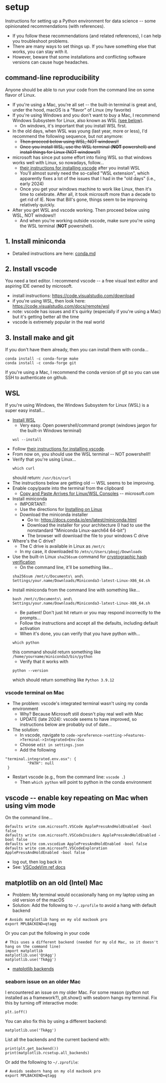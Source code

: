# setup

Instructions for setting up a Python environment for data science -- some opinionated recommendations (with references).

* If you follow these recommendations (and related references), I can help you troubleshoot problems.
* There are many ways to set things up. If you have something else that works, you can stay with it. 
* However, beware that some installations and conflicting software versions can cause huge headaches.

## command-line reproducibility

Anyone should be able to run your code from the command line on some flavor of Linux.

* If you're using a Mac, you're all set -- the built-in terminal is great and, under the hood, macOS is a "flavor" of Linux (my favorite)
* If you're using Windows and you don't want to buy a Mac, I recommend Windows Subsystem for Linux, also known as WSL [(see below)](#WSL).
  * On windows, it's important that you install WSL first. 
* In the old days, when WSL was young (last year, more or less), I'd recommend the following sequence, but not anymore:
  * ~~Then proceed below using WSL, NOT windows!!~~
  * ~~Once you install WSL, use the WSL terminal (**NOT** powershell) and install things for Linux (NOT windows!!)~~
* microsoft has since put some effort into fixing WSL so that windows works well with Linux, so nowadays, follow...
  * [their instructions for installing vscode](https://code.visualstudio.com/docs/remote/wsl) after you install WSL
  * You'll almost surely need the so-called "WSL extension", which apparently fixes a lot of the issues that I had in the "old days" (i.e., early 2024)
  * Once you get your windows machine to work like Linux, then it's time to celebrate. After all, it took microsoft more than a decade to get rid of IE.
  Now that Bill's gone, things seem to be improving relatively quickly.
* After you get WSL and vscode working. Then proceed below using WSL, NOT windows!!
  * And when you're working outside vscode, make sure you're using the WSL terminal (**NOT** powershell).

## 1. Install miniconda

* Detailed instructions are here: [conda.md](conda.md)

## 2. Install vscode

You need a text editor. I recommend vscode -- a free visual text editor and aspiring IDE owned by microsoft.

* install instructions: https://code.visualstudio.com/download
* if you're using WSL, then look here: https://code.visualstudio.com/docs/remote/wsl
* note: vscode has issues and it's quirky (especially if you're using a Mac) but it's getting better all the time
* vscode is extremely popular in the real world

## 3. Install make and git

If you don't have them already, then you can install them with conda...
```
conda install -c conda-forge make
conda install -c conda-forge git
```
If you're using a Mac, I recommend the conda version of git so you can use SSH to authenticate on github.

## WSL

If you're using Windows, the Windows Subsystem for Linux (WSL) is a super easy install... 

* [Install WSL](https://learn.microsoft.com/en-us/windows/wsl/install)
  * Very easy. Open powershell/command prompt (windows jargon for the built-in Windows terminal)
  ```
  wsl --install
  ```
* Follow [their instructions for installing vscode](https://code.visualstudio.com/docs/remote/wsl).
* From now on, you should use the WSL terminal -- NOT powershell!!
* Verify that you're using Linux...
  ```
  which curl
  ```
  should return: `/usr/bin/curl`
* The instructions below are getting old -- WSL seems to be improving.
* Enable copy/paste into the terminal from the clipboard
  * [Copy and Paste Arrives for Linux/WSL Consoles](https://devblogs.microsoft.com/commandline/copy-and-paste-arrives-for-linuxwsl-consoles/) -- microsoft.com
* Install miniconda
  * IMPORTANT: 
  * Use the directions for [Installing on Linux](https://docs.conda.io/projects/conda/en/stable/user-guide/install/linux.html)
  * Download the miniconda installer
    * Go to: https://docs.conda.io/en/latest/miniconda.html
    * Download the installer for your architecture (I had to use the nonstandard "Miniconda Linux-aarch64 64-bit")
    * The browser will download the file to your windows C drive
* Where's the C drive?
  * The C drive is available in Linux as `/mnt/c`
  * In my case, it downloaded to `/mtn/c/Users/pbogj/Downloads`
* Use the built-in Linux `sha256sum` command for [cryptographic hash verification](https://docs.conda.io/projects/conda/en/stable/user-guide/install/download.html#cryptographic-hash-verification)
  * On the command line, it'll be something like...
  ```
  sha256sum /mnt/c/Documents\ and\ Settings/your.name/Downloads/Miniconda3-latest-Linux-X86_64.sh
  ```
* Install miniconda from the command line with something like...
  ```
  bash /mnt/c/Documents\ and\ Settings/your.name/Downloads/Miniconda3-latest-Linux-X86_64.sh
  ```
  * Be patient! Don't just hit return or you may respond incorrectly to the prompts...
  * Follow the instructions and accept all the defaults, including default activation
  * When it's done, you can verify that you have python with...
  ```
  which python
  ```
  this command should return something like `/home/yourname/miniconda3/bin/python`
  * Verify that it works with
  ```
  python --version
  ```
  which should return something like `Python 3.9.12`

### vscode terminal on Mac

* The problem: vscode's integrated terminal wasn't using my conda environment
  * Why? Because Microsoft still doesn't play real well with Mac
  * UPDATE (late 2024): vscode seems to have improved, so instructions below are probably out of date...
* The solution:
  * In vscode, navigate to `code->preference->setting->Features->Terminal->Integrated>Env:Osx` 
  * Choose `edit in settings.json`
  * Add the following
```
"terminal.integrated.env.osx": {  
          "PATH": null
 }
```
* Restart vscode (e.g., from the command line: `vscode .`)
  * Then `which python` will point to python in the conda environment

## vscode -- enable key repeating on Mac when using vim mode

On the command line...
```
defaults write com.microsoft.VSCode ApplePressAndHoldEnabled -bool false
defaults write com.microsoft.VSCodeInsiders ApplePressAndHoldEnabled -bool false
defaults write com.vscodium ApplePressAndHoldEnabled -bool false
defaults write com.microsoft.VSCodeExploration ApplePressAndHoldEnabled -bool false
```
* log out, then log back in
* See: [VSCodeVim ref docs](https://github.com/VSCodeVim/Vim#mac)

## matplotlib on an old (Intel) Mac

* Problem: My terminal would occasionally hang on my laptop using an old version of the macOS
* Solution: Add the following to `~/.zprofile` to avoid a hang with default backend

```
# Avoids matplotlib hang on my old macbook pro
export MPLBACKEND=qtagg
```
Or you can put the following in your code
```
# This uses a different backend (needed for my old Mac, so it doesn't hang on the command line)
import matplotlib
matplotlib.use('QtAgg')
matplotlib.use('TkAgg')
```

* [matplotlib backends](https://matplotlib.org/stable/users/explain/backends.html)

### seaborn issue on an older Mac

I encountered an issue on my older Mac.
For some reason (python not installed as a framework?), plt.show() with seaborn hangs my terminal.
Fix this by turning off interactive mode:
```
plt.ioff()
```
You can also fix this by using a different backend:
```
matplotlib.use('TkAgg')
```
List all the backends and the current backend with:
```
print(plt.get_backend())
print(matplotlib.rcsetup.all_backends)
```
Or add the following to `~/.zprofile`:
```
# Avoids seaborn hang on my old macbook pro
export MPLBACKEND=qtagg
```
